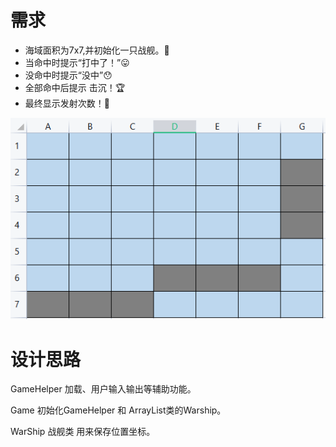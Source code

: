 # 需求
- 海域面积为7x7,并初始化一只战舰。🚢
- 当命中时提示“打中了！”😛
- 没命中时提示“没中”😯
- 全部命中后提示 击沉！🏆
- 最终显示发射次数！📜

![img.png](img.png)
# 设计思路
GameHelper  加载、用户输入输出等辅助功能。

Game  初始化GameHelper 和 ArrayList类的Warship。

WarShip 战舰类 用来保存位置坐标。